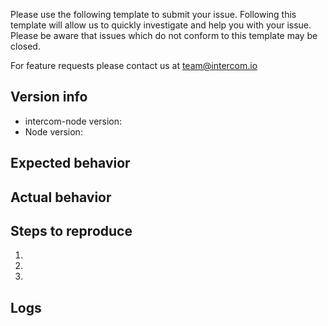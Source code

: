 Please use the following template to submit your issue. Following this template will allow us to quickly investigate and help you with your issue. Please be aware that issues which do not conform to this template may be closed.

For feature requests please contact us at team@intercom.io


## Version info
  - intercom-node version:
  - Node version:

## Expected behavior

## Actual behavior

## Steps to reproduce
 1. 
 2. 
 3. 

## Logs

